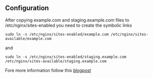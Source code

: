 ## Configuration 

After copying example.com and staging.example.com files to /etc/nginx/sites-enabled you need to create the symbolic links

```
sudo ln -s /etc/nginx/sites-enabled/example.com /etc/nginx/sites-available/example.com
```
and
```
sudo ln -s /etc/nginx/sites-enabled/staging.example.com /etc/nginx/sites-available/staging.example.com
```

Fore more information follow this [blogpost](http://blog.donaldderek.com/?p=165)
